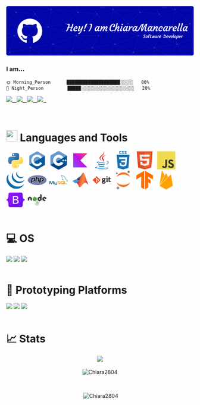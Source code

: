 <div id="header" align="center">
  <a href="https://linktr.ee/ChiaraMancarella">
    <img src="github-header-image.png" width="auto"/>
  </a>
</div>

### I am...

```text
🌞 Morning_Person      ████████████████████░░░░░   80% 
🌙 Night_Person         █████░░░░░░░░░░░░░░░░░░░░   20%
```
<div style="width: 500, text-align: center">
  <a href="https://www.linkedin.com/in/chiara-mancarella-082048207/">
    <img src="https://img.shields.io/badge/LinkedIn-0077B5?style=for-the-badge&logo=linkedin&logoColor=white"/> &nbsp;
  </a>
  <a href="https://twitter.com/C_Mancarella04">
    <img src="https://img.shields.io/badge/Twitter-1DA1F2?style=for-the-badge&logo=twitter&logoColor=white"/> &nbsp;
  </a>
  <a href="https://www.instagram.com/chiara.mancarella_/">
    <img src="https://img.shields.io/badge/Instagram-E4405F?style=for-the-badge&logo=instagram&logoColor=white"/> &nbsp;
  </a>  
 
  <a href="mailto:chiara.mancarella2804@gmail.com">
    <img src="https://img.shields.io/badge/Gmail-D14836?style=for-the-badge&logo=gmail&logoColor=white"/> &nbsp;
  </a>
</div>
<br><br>


# <img src="https://camo.githubusercontent.com/94b33bd991f6c3135af747bdf27361be43e797c0fce678b62ed5aef57e9d8bd7/68747470733a2f2f6d65646961322e67697068792e636f6d2f6d656469612f51737347456d706b79454f684243623765312f67697068792e6769663f6369643d656366303565343761306e336769316266716e74716d6f62386739616964316f796a327772336473336d67373030626c267269643d67697068792e676966" width="30" height="30"/> Languages and Tools
<div>
  <img src="https://raw.githubusercontent.com/devicons/devicon/1119b9f84c0290e0f0b38982099a2bd027a48bf1/icons/python/python-original.svg" title="Python" alt="Python" width="50" height="50"/>&nbsp;
  <img src="https://github.com/devicons/devicon/blob/master/icons/c/c-original.svg"  title="C" alt="C" width="50" height="50"/>&nbsp;
  <img src="https://github.com/devicons/devicon/blob/master/icons/cplusplus/cplusplus-original.svg"  title="C++" alt="C++" width="50" height="50"/>&nbsp;
  <img src="https://github.com/devicons/devicon/blob/master/icons/kotlin/kotlin-original.svg"  title="Kotlin" alt="Kotlin" width="50" height="50"/>&nbsp;
  <img src="https://github.com/devicons/devicon/blob/master/icons/java/java-original.svg"  title="Java" alt="Java" width="50" height="50"/>&nbsp;
  <img src="https://github.com/devicons/devicon/blob/master/icons/css3/css3-plain-wordmark.svg"  title="CSS3" alt="CSS" width="50" height="50"/>&nbsp;
  <img src="https://github.com/devicons/devicon/blob/master/icons/html5/html5-original.svg" title="HTML5" alt="HTML" width="50" height="50"/>&nbsp;
  <img src="https://github.com/devicons/devicon/blob/master/icons/javascript/javascript-original.svg" title="JavaScript" alt="JavaScript" width="50" height="50"/>&nbsp;
  <img src="https://github.com/devicons/devicon/blob/master/icons/jquery/jquery-original.svg"  title="jQuery" alt="jQuery" width="50" height="50"/>&nbsp;
  <img src="https://github.com/devicons/devicon/blob/master/icons/php/php-original.svg" title="PHP"  alt="PHP" width="50" height="50"/>&nbsp;
  <img src="https://github.com/devicons/devicon/blob/master/icons/mysql/mysql-original-wordmark.svg" title="MySQL"  alt="MySQL" width="50" height="50"/>&nbsp;
  <img src="https://raw.githubusercontent.com/devicons/devicon/1119b9f84c0290e0f0b38982099a2bd027a48bf1/icons/matlab/matlab-original.svg" title="Matlab" alt="Matlab" width="50" height="50"/>&nbsp;
  <img src="https://github.com/devicons/devicon/blob/master/icons/git/git-original-wordmark.svg" title="Git" alt="Git" width="50" height="50"/>&nbsp;
  <img src="https://github.com/devicons/devicon/blob/master/icons/jupyter/jupyter-original.svg"  title="Jupyter" alt="Jupyter" width="50" height="50"/>&nbsp;
  <img src="https://raw.githubusercontent.com/devicons/devicon/1119b9f84c0290e0f0b38982099a2bd027a48bf1/icons/tensorflow/tensorflow-original.svg" title="Tensorflow" alt="Tensorflow" width="50" height="50"/>&nbsp;
  <img src="https://github.com/devicons/devicon/blob/master/icons/firebase/firebase-plain.svg"  title="Firebase" alt="Firebase" width="50" height="50"/>&nbsp;
  <img src="https://github.com/devicons/devicon/blob/master/icons/bootstrap/bootstrap-original.svg"  title="Bootstrap" alt="Bootstrap" width="50" height="50"/>&nbsp;
  <img src="https://github.com/devicons/devicon/blob/master/icons/nodejs/nodejs-original-wordmark.svg"  title="NodeJS" alt="NodeJS" width="50" height="50"/>&nbsp;
</div>
<br>


# 💻 OS
<div>
  <img src="https://img.shields.io/badge/Android-3DDC84?style=for-the-badge&logo=android&logoColor=white"/>
  <img src="https://img.shields.io/badge/Linux-FCC624?style=for-the-badge&logo=linux&logoColor=black"/>
  <img src="https://img.shields.io/badge/Windows-0078D6?style=for-the-badge&logo=windows&logoColor=white"/>
</div>
<br>

# 🤖 Prototyping Platforms
<div>
  <img src="https://img.shields.io/badge/Arduino-00979D?style=for-the-badge&logo=Arduino&logoColor=white"/>
  <img src="https://img.shields.io/badge/adafruit-000000?style=for-the-badge&logo=adafruit&logoColor=white"/>
  <img src="https://img.shields.io/badge/Raspberry%20Pi-A22846?style=for-the-badge&logo=Raspberry%20Pi&logoColor=white"/>
</div>
<br>

# 📈 Stats
<p align=center >
<img src="https://github-readme-streak-stats.herokuapp.com/?user=Chiara2804&theme=vision-friendly-dark" /> 
</p>
<p align=center >
<img align="center"  src="https://github-readme-stats.vercel.app/api/top-langs/?username=Chiara2804&theme=vision-friendly-dark" alt="Chiara2804" /></p>
<br/>
<p align=center >
&nbsp;<img align="center" src="https://github-readme-stats.vercel.app/api?username=Chiara2804&show_icons=true&locale=en&theme=vision-friendly-dark" alt="Chiara2804" />
</p>
